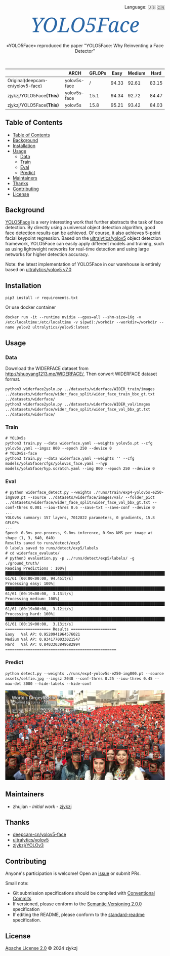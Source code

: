 <div align="right">
  Language:
    🇺🇸
  <a title="Chinese" href="./README.zh-CN.md">🇨🇳</a>
</div>

<div align="center"><a title="" href="https://github.com/zjykzj/YOLO5Face"><img align="center" src="assets/logo/YOLO5Face.png" alt=""></a></div>

<p align="center">
  «YOLO5Face» reproduced the paper "YOLO5Face: Why Reinventing a Face Detector"
<br>
<br>
  <a href="https://github.com/RichardLitt/standard-readme"><img src="https://img.shields.io/badge/standard--readme-OK-green.svg?style=flat-square" alt=""></a>
  <a href="https://conventionalcommits.org"><img src="https://img.shields.io/badge/Conventional%20Commits-1.0.0-yellow.svg" alt=""></a>
  <a href="http://commitizen.github.io/cz-cli/"><img src="https://img.shields.io/badge/commitizen-friendly-brightgreen.svg" alt=""></a>
</p>

<!-- <style type="text/css">
.tg  {border-collapse:collapse;border-spacing:0;}
.tg td{border-color:black;border-style:solid;border-width:1px;font-family:Arial, sans-serif;font-size:14px;
  overflow:hidden;padding:10px 5px;word-break:normal;}
.tg th{border-color:black;border-style:solid;border-width:1px;font-family:Arial, sans-serif;font-size:14px;
  font-weight:normal;overflow:hidden;padding:10px 5px;word-break:normal;}
.tg .tg-zkss{background-color:#FFF;border-color:inherit;color:#333;text-align:center;vertical-align:top}
.tg .tg-vc3l{background-color:#FFF;border-color:inherit;color:#1F2328;text-align:center;vertical-align:top}
.tg .tg-c3ow{border-color:inherit;text-align:center;vertical-align:top}
.tg .tg-fr9f{background-color:#FFF;border-color:inherit;color:#333;font-weight:bold;text-align:center;vertical-align:top}
.tg .tg-jw1t{background-color:#FFF;border-color:inherit;color:#555;font-weight:bold;text-align:center;vertical-align:top}
.tg .tg-7btt{border-color:inherit;font-weight:bold;text-align:center;vertical-align:top}
.tg .tg-9y4h{background-color:#FFF;border-color:inherit;color:#1F2328;text-align:center;vertical-align:middle}
.tg .tg-y5w1{background-color:#FFF;border-color:inherit;color:#00E;font-weight:bold;text-align:center;vertical-align:top}
</style> -->
<table class="tg"><thead>
  <tr>
    <th class="tg-fr9f"></th>
    <th class="tg-fr9f">ARCH</th>
    <th class="tg-fr9f">GFLOPs</th>
    <th class="tg-jw1t">Easy</th>
    <th class="tg-7btt">Medium</th>
    <th class="tg-7btt">Hard</th>
  </tr></thead>
<tbody>
  <tr>
    <td class="tg-fr9f">Original(deepcam-cn/yolov5-face)</td>
    <td class="tg-zkss"><span style="background-color:#FFF">yolov5s-face</span></td>
    <td class="tg-zkss">/</td>
    <td class="tg-9y4h">94.33</td>
    <td class="tg-9y4h">92.61</td>
    <td class="tg-9y4h">83.15</td>
  </tr>
  <tr>
    <td class="tg-y5w1">zjykzj/YOLO5Face<span style="font-weight:700;font-style:normal">(This)</span></td>
    <td class="tg-zkss"><span style="background-color:#FFF">yolov5s-face</span></td>
    <td class="tg-vc3l">15.1</td>
    <td class="tg-9y4h">94.34</td>
    <td class="tg-c3ow">92.72</td>
    <td class="tg-c3ow">84.47</td>
  </tr>
  <tr>
    <td class="tg-y5w1">zjykzj/YOLO5Face<span style="font-weight:700;font-style:normal">(This)</span></td>
    <td class="tg-zkss"><span style="background-color:#FFF">yolov5s</span></td>
    <td class="tg-vc3l">15.8</td>
    <td class="tg-zkss">95.21</td>
    <td class="tg-vc3l">93.42</td>
    <td class="tg-vc3l">84.03</td>
  </tr>
</tbody></table>

## Table of Contents

- [Table of Contents](#table-of-contents)
- [Background](#background)
- [Installation](#installation)
- [Usage](#usage)
  - [Data](#data)
  - [Train](#train)
  - [Eval](#eval)
  - [Predict](#predict)
- [Maintainers](#maintainers)
- [Thanks](#thanks)
- [Contributing](#contributing)
- [License](#license)

## Background

[YOLO5Face](https://arxiv.org/abs/2105.12931) is a very interesting work that further abstracts the task of face detection. By directly using a universal object detection algorithm, good face detection results can be achieved. Of course, it also achieves 5-point facial keypoint regression. Based on the [ultralytics/yolov5](https://github.com/ultralytics/yolov5) object detection framework, YOLO5Face can easily apply different models and training, such as using lightweight networks for real-time detection and using large networks for higher detection accuracy.

Note: the latest implementation of YOLO5Face in our warehouse is entirely based on [ultralytics/yolov5 v7.0](https://github.com/ultralytics/yolov5/releases/tag/v7.0)

## Installation

```shell
pip3 install -r requirements.txt
```

Or use docker container

```shell
docker run -it --runtime nvidia --gpus=all --shm-size=16g -v /etc/localtime:/etc/localtime -v $(pwd):/workdir --workdir=/workdir --name yolov2 ultralytics/yolov5:latest
```

## Usage

### Data

Download the WIDERFACE dataset from http://shuoyang1213.me/WIDERFACE/, Then convert WIDERFACE dataset format.

```shell
python3 widerface2yolo.py ../datasets/widerface/WIDER_train/images ../datasets/widerface/wider_face_split/wider_face_train_bbx_gt.txt ../datasets/widerface/
python3 widerface2yolo.py ../datasets/widerface/WIDER_val/images ../datasets/widerface/wider_face_split/wider_face_val_bbx_gt.txt ../datasets/widerface/
```

### Train

```shell
# YOLOv5s
python3 train.py --data widerface.yaml --weights yolov5s.pt --cfg yolov5s.yaml --imgsz 800 --epoch 250 --device 0
# YOLOv5s-face
python3 train.py --data widerface.yaml --weights '' --cfg models/yolo5face/cfgs/yolov5s_face.yaml --hyp models/yolo5face/hyp.scratch.yaml --img 800 --epoch 250 --device 0
```

### Eval

```shell
# python widerface_detect.py --weights ./runs/train/exp4-yolov5s-e250-img800.pt --source ../datasets/widerface/images/val/ --folder_pict ../datasets/widerface/wider_face_split/wider_face_val_bbx_gt.txt --conf-thres 0.001 --iou-thres 0.6 --save-txt --save-conf --device 0
...
YOLOv5s summary: 157 layers, 7012822 parameters, 0 gradients, 15.8 GFLOPs
...
Speed: 0.3ms pre-process, 9.0ms inference, 0.9ms NMS per image at shape (1, 3, 640, 640)
Results saved to runs/detect/exp5
0 labels saved to runs/detect/exp5/labels
# cd widerface_evaluate/
# python3 evaluation.py -p ../runs/detect/exp5/labels/ -g ./ground_truth/
Reading Predictions : 100%|█████████████████████████████████████████████████████████████████████████████████████████████████████████| 61/61 [00:00<00:00, 94.45it/s]
Processing easy: 100%|██████████████████████████████████████████████████████████████████████████████████████████████████████████████| 61/61 [00:19<00:00,  3.13it/s]
Processing medium: 100%|████████████████████████████████████████████████████████████████████████████████████████████████████████████| 61/61 [00:19<00:00,  3.12it/s]
Processing hard: 100%|██████████████████████████████████████████████████████████████████████████████████████████████████████████████| 61/61 [00:19<00:00,  3.13it/s]
==================== Results ====================
Easy   Val AP: 0.9520941964576021
Medium Val AP: 0.9341770033021547
Hard   Val AP: 0.8403303849682994
=================================================
```

### Predict

```shell
python detect.py --weights ./runs/exp4-yolov5s-e250-img800.pt --source assets/selfie.jpg --imgsz 2048 --conf-thres 0.25 --iou-thres 0.45 --max-det 3000 --hide-labels --hide-conf
```

![](./assets/results/selfie.jpg)

## Maintainers

* zhujian - *Initial work* - [zjykzj](https://github.com/zjykzj)

## Thanks

* [deepcam-cn/yolov5-face](https://github.com/deepcam-cn/yolov5-face)
* [ultralytics/yolov5](https://github.com/ultralytics/yolov5)
* [zjykzj/YOLOv3](https://github.com/zjykzj/YOLOv3)

## Contributing

Anyone's participation is welcome! Open an [issue](https://github.com/zjykzj/YOLO5Face/issues) or submit PRs.

Small note:

* Git submission specifications should be complied
  with [Conventional Commits](https://www.conventionalcommits.org/en/v1.0.0-beta.4/)
* If versioned, please conform to the [Semantic Versioning 2.0.0](https://semver.org) specification
* If editing the README, please conform to the [standard-readme](https://github.com/RichardLitt/standard-readme)
  specification.

## License

[Apache License 2.0](LICENSE) © 2024 zjykzj